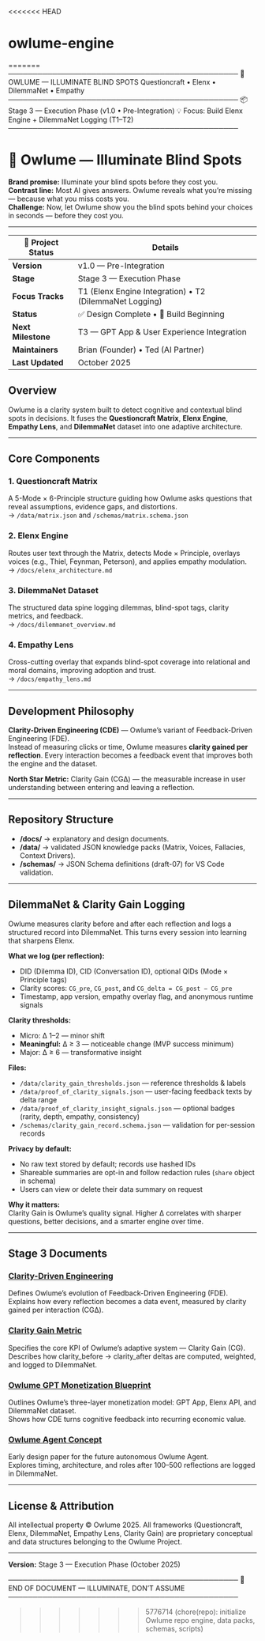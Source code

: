 <<<<<<< HEAD
# owlume-engine
=======
───────────────────────────────────────────────
   🦉  OWLUME — ILLUMINATE BLIND SPOTS
   Questioncraft • Elenx • DilemmaNet • Empathy
───────────────────────────────────────────────
📦  Stage 3 — Execution Phase (v1.0 • Pre-Integration)
💡  Focus: Build Elenx Engine + DilemmaNet Logging (T1–T2)
───────────────────────────────────────────────



# 🦉 Owlume — Illuminate Blind Spots

**Brand promise:** Illuminate your blind spots before they cost you.  
**Contrast line:** Most AI gives answers. Owlume reveals what you’re missing — because what you miss costs you.  
**Challenge:** Now, let Owlume show you the blind spots behind your choices in seconds — before they cost you.

---

| 🧾 **Project Status** | **Details** |
|------------------------|-------------|
| **Version** | v1.0 — Pre-Integration |
| **Stage** | Stage 3 — Execution Phase |
| **Focus Tracks** | T1 (Elenx Engine Integration) • T2 (DilemmaNet Logging) |
| **Status** | ✅ Design Complete • 🧩 Build Beginning |
| **Next Milestone** | T3 — GPT App & User Experience Integration |
| **Maintainers** | Brian (Founder) • Ted (AI Partner) |
| **Last Updated** | October 2025 |


## Overview

Owlume is a clarity system built to detect cognitive and contextual blind spots in decisions. It fuses the **Questioncraft Matrix**, **Elenx Engine**, **Empathy Lens**, and **DilemmaNet** dataset into one adaptive architecture.

---

## Core Components

### 1. Questioncraft Matrix
A 5-Mode × 6-Principle structure guiding how Owlume asks questions that reveal assumptions, evidence gaps, and distortions.  
→ `/data/matrix.json` and `/schemas/matrix.schema.json`

### 2. Elenx Engine
Routes user text through the Matrix, detects Mode × Principle, overlays voices (e.g., Thiel, Feynman, Peterson), and applies empathy modulation.  
→ `/docs/elenx_architecture.md`

### 3. DilemmaNet Dataset
The structured data spine logging dilemmas, blind-spot tags, clarity metrics, and feedback.  
→ `/docs/dilemmanet_overview.md`

### 4. Empathy Lens
Cross-cutting overlay that expands blind-spot coverage into relational and moral domains, improving adoption and trust.  
→ `/docs/empathy_lens.md`

---

## Development Philosophy

**Clarity-Driven Engineering (CDE)** — Owlume’s variant of Feedback-Driven Engineering (FDE).  
Instead of measuring clicks or time, Owlume measures **clarity gained per reflection**. Every interaction becomes a feedback event that improves both the engine and the dataset.

**North Star Metric:** Clarity Gain (CGΔ) — the measurable increase in user understanding between entering and leaving a reflection.

---

## Repository Structure


* **/docs/** → explanatory and design documents.  
* **/data/** → validated JSON knowledge packs (Matrix, Voices, Fallacies, Context Drivers).  
* **/schemas/** → JSON Schema definitions (draft-07) for VS Code validation.

---

## DilemmaNet & Clarity Gain Logging

Owlume measures clarity before and after each reflection and logs a structured record into DilemmaNet. This turns every session into learning that sharpens Elenx.

**What we log (per reflection):**
- DID (Dilemma ID), CID (Conversation ID), optional QIDs (Mode × Principle tags)
- Clarity scores: `CG_pre`, `CG_post`, and `CG_delta = CG_post − CG_pre`
- Timestamp, app version, empathy overlay flag, and anonymous runtime signals

**Clarity thresholds:**
- Micro: Δ 1–2 — minor shift  
- **Meaningful:** Δ ≥ 3 — noticeable change (MVP success minimum)  
- Major: Δ ≥ 6 — transformative insight

**Files:**
- `/data/clarity_gain_thresholds.json` — reference thresholds & labels
- `/data/proof_of_clarity_signals.json` — user-facing feedback texts by delta range
- `/data/proof_of_clarity_insight_signals.json` — optional badges (rarity, depth, empathy, consistency)
- `/schemas/clarity_gain_record.schema.json` — validation for per-session records

**Privacy by default:**
- No raw text stored by default; records use hashed IDs
- Shareable summaries are opt-in and follow redaction rules (`share` object in schema)
- Users can view or delete their data summary on request

**Why it matters:**  
Clarity Gain is Owlume’s quality signal. Higher Δ correlates with sharper questions, better decisions, and a smarter engine over time.

---

## Stage 3 Documents

### [Clarity-Driven Engineering](/docs/clarity_driven_engineering.md)
Defines Owlume’s evolution of Feedback-Driven Engineering (FDE).  
Explains how every reflection becomes a data event, measured by clarity gained per interaction (CGΔ).

### [Clarity Gain Metric](/docs/clarity_gain_metric.md)
Specifies the core KPI of Owlume’s adaptive system — Clarity Gain (CG).  
Describes how clarity_before → clarity_after deltas are computed, weighted, and logged to DilemmaNet.

### [Owlume GPT Monetization Blueprint](/docs/owlume_gpt_monetization_blueprint.md)
Outlines Owlume’s three-layer monetization model: GPT App, Elenx API, and DilemmaNet dataset.  
Shows how CDE turns cognitive feedback into recurring economic value.

### [Owlume Agent Concept](/docs/owlume_agent_concept.md)
Early design paper for the future autonomous Owlume Agent.  
Explores timing, architecture, and roles after 100–500 reflections are logged in DilemmaNet.

---

## License & Attribution

All intellectual property © Owlume 2025. All frameworks (Questioncraft, Elenx, DilemmaNet, Empathy Lens, Clarity Gain) are proprietary conceptual and data structures belonging to the Owlume Project.

---

**Version:** Stage 3 — Execution Phase (October 2025)

───────────────────────────────────────────────
🦉  END OF DOCUMENT — ILLUMINATE, DON’T ASSUME
───────────────────────────────────────────────

>>>>>>> 5776714 (chore(repo): initialize Owlume repo  engine, data packs, schemas, scripts)
